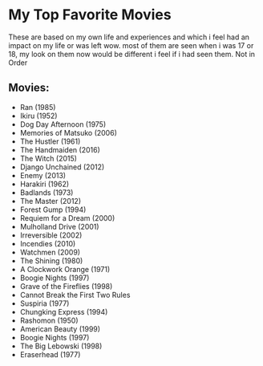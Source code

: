 # My Top Favorite Movies

These are based on my own life and experiences and which i feel had an impact on my life or was left wow. most of them are seen when i was 17 or 18, my look on them now would be different i feel if i had seen them. Not in Order

## Movies:

- Ran (1985)
- Ikiru (1952)
- Dog Day Afternoon (1975)
- Memories of Matsuko (2006)
- The Hustler (1961)
- The Handmaiden (2016)
- The Witch (2015)
- Django Unchained (2012)
- Enemy (2013)
- Harakiri (1962)
- Badlands (1973)
- The Master (2012)
- Forest Gump (1994)
- Requiem for a Dream (2000)
- Mulholland Drive (2001)
- Irreversible (2002)
- Incendies (2010)
- Watchmen (2009)
- The Shining (1980)
- A Clockwork Orange (1971)
- Boogie Nights (1997)
- Grave of the Fireflies (1998)
- Cannot Break the First Two Rules
- Suspiria (1977)
- Chungking Express (1994)
- Rashomon (1950)
- American Beauty (1999)
- Boogie Nights (1997)
- The Big Lebowski (1998)
- Eraserhead (1977)
